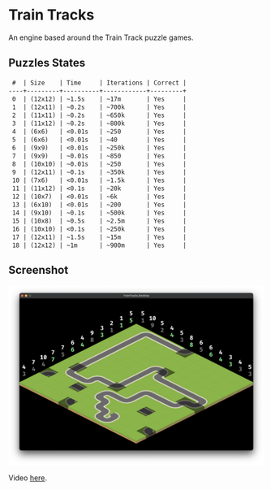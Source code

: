 # Train Tracks

An engine based around the Train Track puzzle games.

## Puzzles States

```
 #  | Size    | Time     | Iterations | Correct |
----+---------+----------+------------+---------+
 0  | (12x12) | ~1.5s    | ~17m       | Yes     |
 1  | (12x11) | ~0.2s    | ~700k      | Yes     |
 2  | (11x11) | ~0.2s    | ~650k      | Yes     |
 3  | (11x12) | ~0.2s    | ~800k      | Yes     |
 4  | (6x6)   | <0.01s   | ~250       | Yes     |
 5  | (6x6)   | <0.01s   | ~40        | Yes     |
 6  | (9x9)   | <0.01s   | ~250k      | Yes     |
 7  | (9x9)   | ~0.01s   | ~850       | Yes     |
 8  | (10x10) | ~0.01s   | ~250       | Yes     |
 9  | (12x11) | ~0.1s    | ~350k      | Yes     |
 10 | (7x6)   | <0.01s   | ~1.5k      | Yes     |
 11 | (11x12) | <0.1s    | ~20k       | Yes     |
 12 | (10x7)  | <0.01s   | ~6k        | Yes     |
 13 | (6x10)  | <0.01s   | ~200       | Yes     |
 14 | (9x10)  | ~0.1s    | ~500k      | Yes     |
 15 | (10x8)  | ~0.5s    | ~2.5m      | Yes     |
 16 | (10x10) | <0.1s    | ~250k      | Yes     |
 17 | (12x11) | ~1.5s    | ~15m       | Yes     |
 18 | (12x12) | ~1m      | ~900m      | Yes     |
 ```

## Screenshot

![Screenshot](img/screen-shot.png)

Video [here](https://www.youtube.com/watch?v=d1SZSQXIlE4).